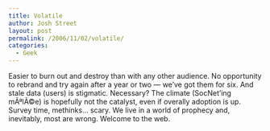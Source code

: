 ```yaml
---
title: Volatile
author: Josh Street
layout: post
permalink: /2006/11/02/volatile/
categories:
  - Geek
---
```

Easier to burn out and destroy than with any other audience. No opportunity to rebrand and try again after a year or two &#8212; we&#8217;ve got them for six. And stale data (users) is stigmatic. Necessary? The climate (SocNet&#8217;ing mÃªlÃ©e) is hopefully not the catalyst, even if overally adoption is up. Survey time, methinks&#8230; scary. We live in a world of prophecy and, inevitably, most are wrong. Welcome to the web.